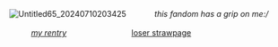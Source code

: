   ![Untitled65_20240710203425](https://c.tenor.com/6hWc_C_5HToAAAAd/tenor.gif)
  ㅤ   ㅤ
  ㅤ*this fandom has a grip on me:/*


ㅤㅤㅤ[*my rentry*](https://rentry.org/rosesforyourradio)ㅤㅤㅤㅤㅤㅤㅤㅤㅤ[loser strawpage](https://inanotheruniverse.straw.page/)
